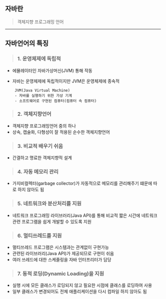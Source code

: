 ## 자바란
> 객체지향 프로그래밍 언어
- - - 
## 자바언어의 특징
> ### 1. 운영체제에 독립적   
- 에뮬레이터인 자바가상머신(JVM) 통해 작동   
- 자바는 운영체제에 독립적이지만 JVM은 운영체제에 종속적   
    
       JVM(Java Virtual Machine)
       - 자바를 실행하기 위한 가상 기계
       - 소프트웨어로 구현된 컴퓨터(컴퓨터 속 컴퓨터)

> ### 2. 객체지향언어   
- 객체지향 프로그래밍언어 중의 하나
- 상속, 캡술화, 다형성이 잘 적용된 순수한 객체지향언어   

> ### 3. 비교적 배우기 쉬움
- 간결하고 명료한 객체지향적 설계   

> ### 4. 자동 메모리 관리
- 가지비컬렉터(garbage collector)가 자동적으로 메모리를 관리해주기 떄문에 따로 하지 않아도 됨   

> ### 5. 네트워크와 분산처리를 지원
- 네트워크 프로그래밍 라이브러리(Java API)를 통해 비교적 짧은 시간에 네트워크 관련 프로그램을 쉽게 개발할 수 있도록 지원   

> ### 6. 멀티쓰레드를 지원
- 멀티쓰레드 프로그램은 시스템과는 관계없이 구현가능   
- 관련된 라이브러리(Java API)가 제공되므로 구현이 쉬움
- 여러 쓰레드에 대한 스케줄링을 자바 인터프리터가 담당   

> ### 7. 동적 로딩(Dynamic Loading)을 지원   
- 실행 시에 모든 클래스가 로딩되지 않고 필요한 시점에 클래스를 로딩하여 사용
- 일부 클래스가 변경되어도 전체 애플리케이션을 다시 컴파일 하지 않아도 됨
